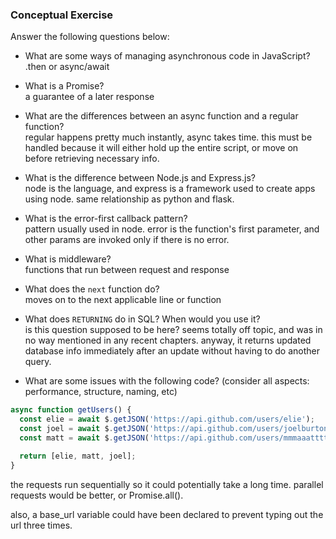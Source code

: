 ### Conceptual Exercise

Answer the following questions below:

- What are some ways of managing asynchronous code in JavaScript?  
  .then or async/await

- What is a Promise?  
  a guarantee of a later response

- What are the differences between an async function and a regular function?  
  regular happens pretty much instantly, async takes time.  this must be handled because it will either hold up the entire script, or move on before retrieving necessary info.

- What is the difference between Node.js and Express.js?  
  node is the language, and express is a framework used to create apps using node.  same relationship as python and flask.

- What is the error-first callback pattern?  
  pattern usually used in node.  error is the function's first parameter, and other params are invoked only if there is no error.

- What is middleware?  
  functions that run between request and response

- What does the `next` function do?  
  moves on to the next applicable line or function

- What does `RETURNING` do in SQL? When would you use it?  
  is this question supposed to be here?  seems totally off topic, and was in no way mentioned in any recent chapters.  anyway, it returns updated database info immediately after an update without having to do another query.

- What are some issues with the following code? (consider all aspects: performance, structure, naming, etc)

```js
async function getUsers() {
  const elie = await $.getJSON('https://api.github.com/users/elie');
  const joel = await $.getJSON('https://api.github.com/users/joelburton');
  const matt = await $.getJSON('https://api.github.com/users/mmmaaatttttt');

  return [elie, matt, joel];
}
```

  the requests run sequentially so it could potentially take a long time.  parallel requests would be better, or Promise.all().

  also, a base_url variable could have been declared to prevent typing out the url three times.